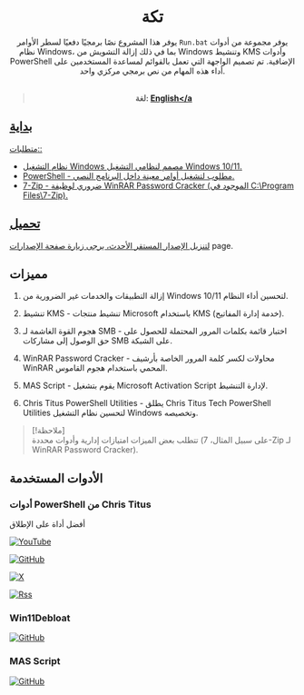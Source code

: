 <div align="center">

# تكة

يوفر هذا المشروع نصًا برمجيًا دفعيًا لسطر الأوامر `Run.bat` يوفر مجموعة من أدوات نظام Windows، بما في ذلك إزالة التشويش من Windows وتنشيط KMS وأدوات PowerShell الإضافية. تم تصميم الواجهة التي تعمل بالقوائم لمساعدة المستخدمين على أداء هذه المهام من نص برمجي مركزي واحد.<br/><br/>

> **لغة: <a href="README.md">English</a**

</div>

## بداية

متطلبات::

- نظام التشغيل Windows مصمم لنظامي التشغيل Windows 10/11.
- PowerShell - مطلوب لتشغيل أوامر معينة داخل البرنامج النصي.
- 7-Zip - ضروري لوظيفة WinRAR Password Cracker (الموجود في C:\Program Files\7-Zip).

## تحميل

لتنزيل الإصدار المستقر الأحدث، يرجى زيارة صفحة [الإصدارات](https://github.com/Nahh2/Takka/releases) page.<br/>

## مميزات

1. إزالة التطبيقات والخدمات غير الضرورية من Windows 10/11 لتحسين أداء النظام.

2. تنشيط KMS - تنشيط منتجات Microsoft باستخدام KMS (خدمة إدارة المفاتيح).

3. هجوم القوة الغاشمة لـ SMB - اختبار قائمة بكلمات المرور المحتملة للحصول على حق الوصول إلى مشاركات SMB على الشبكة.

4. WinRAR Password Cracker - محاولات لكسر كلمة المرور الخاصة بأرشيف WinRAR المحمي باستخدام هجوم القاموس.

5. MAS Script - يقوم بتشغيل Microsoft Activation Script لإدارة التنشيط.

6. Chris Titus PowerShell Utilities - يطلق Chris Titus Tech PowerShell Utilities لتحسين نظام التشغيل Windows وتخصيصه.

> [!ملاحظة]  
> تتطلب بعض الميزات امتيازات إدارية وأدوات محددة (على سبيل المثال، 7-Zip لـ WinRAR Password Cracker).

## الأدوات المستخدمة

### أدوات PowerShell من Chris Titus

أفضل أداة على الإطلاق

[![YouTube](https://img.shields.io/badge/YouTube-%23FF0000.svg?style=for-the-badge&logo=YouTube&logoColor=white)](https://www.youtube.com/@christitustech)

[![GitHub](https://img.shields.io/badge/github-%23121011.svg?style=for-the-badge&logo=github&logoColor=white)](https://github.com/ChrisTitusTech)

[![X](https://img.shields.io/badge/X-%23000000.svg?style=for-the-badge&logo=X&logoColor=white)](https://x.com/christitustech)

[![Rss](https://img.shields.io/badge/rss-F88900?style=for-the-badge&logo=rss&logoColor=white)](https://christitus.com/rss/)

### Win11Debloat

[![GitHub](https://img.shields.io/badge/github-%23121011.svg?style=for-the-badge&logo=github&logoColor=white)](https://github.com/Raphire/Win11Debloat)

### MAS Script

[![GitHub](https://img.shields.io/badge/github-%23121011.svg?style=for-the-badge&logo=github&logoColor=white)](https://github.com/massgravel/Microsoft-Activation-Scripts?tab=readme-ov-file#download--how-to-use-it)
